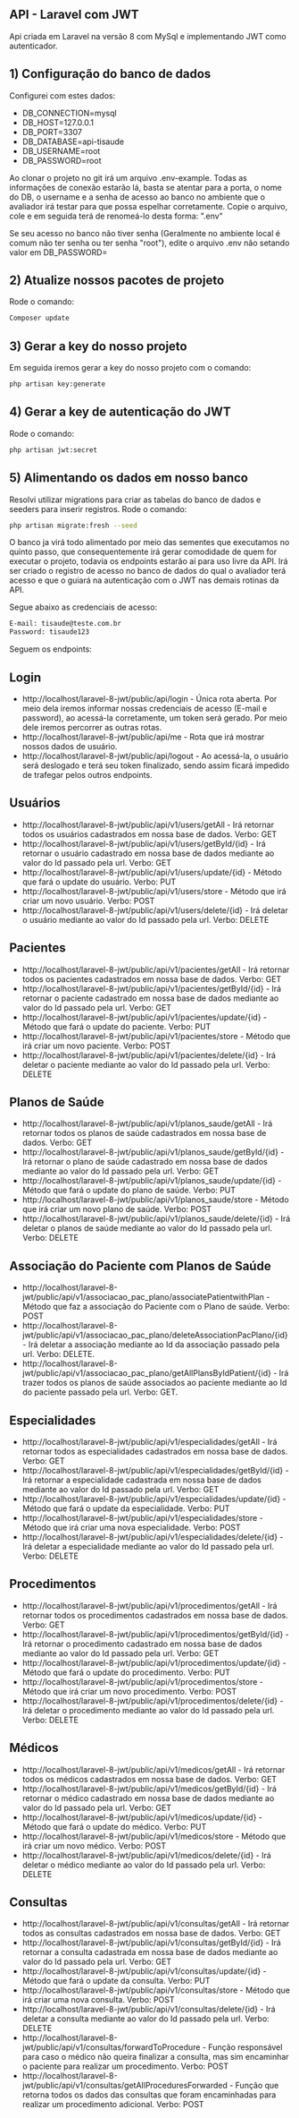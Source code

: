 

## API - Laravel com JWT

Api criada em Laravel na versão 8 com MySql e implementando JWT como autenticador.

## 1) Configuração do banco de dados

Configurei com estes dados:

- DB_CONNECTION=mysql
- DB_HOST=127.0.0.1
- DB_PORT=3307
- DB_DATABASE=api-tisaude
- DB_USERNAME=root
- DB_PASSWORD=root

Ao clonar o projeto no git irá um arquivo .env-example. Todas as informações de conexão estarão lá, basta se atentar para a porta, o nome do DB, o username e a senha de acesso ao banco no ambiente que o avaliador irá testar para que possa espelhar corretamente. Copie o arquivo, cole e em seguida terá de renomeá-lo desta forma: ".env"
 
Se seu acesso no banco não tiver senha (Geralmente no ambiente local é comum não ter senha ou ter senha "root"), edite o arquivo .env não setando valor em DB_PASSWORD=

## 2) Atualize nossos pacotes de projeto 
Rode o comando:

```bash
Composer update
```

## 3) Gerar a key do nosso projeto

Em seguida iremos gerar a key do nosso projeto com o comando:

```bash
php artisan key:generate
```

## 4) Gerar a key de autenticação do JWT

Rode o comando:

```bash
php artisan jwt:secret
```


## 5) Alimentando os dados em nosso banco

Resolvi utilizar migrations para criar as tabelas do banco de dados e seeders para inserir registros.
Rode o comando: 

```bash
php artisan migrate:fresh --seed
```

O banco ja virá todo alimentado por meio das sementes que executamos no quinto passo, que consequentemente irá gerar comodidade de quem for executar o projeto, todavia os endpoints estarão aí para uso livre da API.
Irá ser criado o registro de acesso no banco de dados do qual o avaliador terá acesso e que o guiará na autenticação com o JWT nas demais rotinas da API.

Segue abaixo as credenciais de acesso:

```bash
E-mail: tisaude@teste.com.br
Password: tisaude123
```
Seguem os endpoints:

## Login

- http://localhost/laravel-8-jwt/public/api/login - Única rota aberta. Por meio dela iremos informar nossas credenciais de acesso (E-mail e password), ao acessá-la corretamente, um token será gerado. Por meio dele iremos percorrer as outras rotas.
- http://localhost/laravel-8-jwt/public/api/me - Rota que irá mostrar nossos dados de usuário.
- http://localhost/laravel-8-jwt/public/api/logout - Ao acessá-la, o usuário será deslogado e terá seu token finalizado, sendo assim ficará impedido de trafegar pelos outros endpoints.

## Usuários

- http://localhost/laravel-8-jwt/public/api/v1/users/getAll - Irá retornar todos os usuários cadastrados em nossa base de dados. Verbo: GET
- http://localhost/laravel-8-jwt/public/api/v1/users/getById/{id} - Irá retornar o usuário cadastrado em nossa base de dados mediante ao valor do Id passado pela url. Verbo: GET 
- http://localhost/laravel-8-jwt/public/api/v1/users/update/{id} - Método que fará o update do usuário. Verbo: PUT
- http://localhost/laravel-8-jwt/public/api/v1/users/store - Método que irá criar um novo usuário. Verbo: POST
- http://localhost/laravel-8-jwt/public/api/v1/users/delete/{id} - Irá deletar o usuário mediante ao valor do Id passado pela url. Verbo: DELETE

## Pacientes
- http://localhost/laravel-8-jwt/public/api/v1/pacientes/getAll - Irá retornar todos os pacientes cadastrados em nossa base de dados. Verbo: GET
- http://localhost/laravel-8-jwt/public/api/v1/pacientes/getById/{id} - Irá retornar o paciente cadastrado em nossa base de dados mediante ao valor do Id passado pela url. Verbo: GET
- http://localhost/laravel-8-jwt/public/api/v1/pacientes/update/{id} - Método que fará o update do paciente. Verbo: PUT
- http://localhost/laravel-8-jwt/public/api/v1/pacientes/store - Método que irá criar um novo paciente. Verbo: POST
- http://localhost/laravel-8-jwt/public/api/v1/pacientes/delete/{id} - Irá deletar o paciente mediante ao valor do Id passado pela url. Verbo: DELETE

## Planos de Saúde
- http://localhost/laravel-8-jwt/public/api/v1/planos_saude/getAll - Irá retornar todos os planos de saúde cadastrados em nossa base de dados. Verbo: GET
- http://localhost/laravel-8-jwt/public/api/v1/planos_saude/getById/{id} - Irá retornar o plano de saúde cadastrado em nossa base de dados mediante ao valor do Id passado pela url. Verbo: GET
- http://localhost/laravel-8-jwt/public/api/v1/planos_saude/update/{id} - Método que fará o update do plano de saúde. Verbo: PUT
- http://localhost/laravel-8-jwt/public/api/v1/planos_saude/store - Método que irá criar um novo plano de saúde. Verbo: POST
- http://localhost/laravel-8-jwt/public/api/v1/planos_saude/delete/{id} - Irá deletar o planos de saúde mediante ao valor do Id passado pela url. Verbo: DELETE

## Associação do Paciente com Planos de Saúde
- http://localhost/laravel-8-jwt/public/api/v1/associacao_pac_plano/associatePatientwithPlan - Método que faz a associação do Paciente com o Plano de saúde. Verbo: POST
- http://localhost/laravel-8-jwt/public/api/v1/associacao_pac_plano/deleteAssociationPacPlano/{id} - Irá deletar a associação mediante ao Id da associação passado pela url. Verbo: DELETE.
- http://localhost/laravel-8-jwt/public/api/v1/associacao_pac_plano/getAllPlansByIdPatient/{id} - Irá trazer todos os planos de saúde associados ao paciente mediante ao Id do paciente passado pela url. Verbo: GET.

## Especialidades
- http://localhost/laravel-8-jwt/public/api/v1/especialidades/getAll - Irá retornar todos as especialidades cadastrados em nossa base de dados. Verbo: GET
- http://localhost/laravel-8-jwt/public/api/v1/especialidades/getById/{id} - Irá retornar a especialidade cadastrada em nossa base de dados mediante ao valor do Id passado pela url. Verbo: GET
- http://localhost/laravel-8-jwt/public/api/v1/especialidades/update/{id} - Método que fará o update da especialidade. Verbo: PUT
- http://localhost/laravel-8-jwt/public/api/v1/especialidades/store - Método que irá criar uma nova especialidade. Verbo: POST
- http://localhost/laravel-8-jwt/public/api/v1/especialidades/delete/{id} - Irá deletar a especialidade mediante ao valor do Id passado pela url. Verbo: DELETE

## Procedimentos
- http://localhost/laravel-8-jwt/public/api/v1/procedimentos/getAll - Irá retornar todos os procedimentos cadastrados em nossa base de dados. Verbo: GET
- http://localhost/laravel-8-jwt/public/api/v1/procedimentos/getById/{id} - Irá retornar o procedimento cadastrado em nossa base de dados mediante ao valor do Id passado pela url. Verbo: GET
- http://localhost/laravel-8-jwt/public/api/v1/procedimentos/update/{id} - Método que fará o update do procedimento. Verbo: PUT
- http://localhost/laravel-8-jwt/public/api/v1/procedimentos/store - Método que irá criar um novo procedimento. Verbo: POST
- http://localhost/laravel-8-jwt/public/api/v1/procedimentos/delete/{id} - Irá deletar o procedimento mediante ao valor do Id passado pela url. Verbo: DELETE

## Médicos
- http://localhost/laravel-8-jwt/public/api/v1/medicos/getAll - Irá retornar todos os médicos cadastrados em nossa base de dados. Verbo: GET
- http://localhost/laravel-8-jwt/public/api/v1/medicos/getById/{id} - Irá retornar o médico cadastrado em nossa base de dados mediante ao valor do Id passado pela url. Verbo: GET
- http://localhost/laravel-8-jwt/public/api/v1/medicos/update/{id} - Método que fará o update do médico. Verbo: PUT
- http://localhost/laravel-8-jwt/public/api/v1/medicos/store - Método que irá criar um novo médico. Verbo: POST
- http://localhost/laravel-8-jwt/public/api/v1/medicos/delete/{id} - Irá deletar o médico mediante ao valor do Id passado pela url. Verbo: DELETE
 
 ## Consultas
- http://localhost/laravel-8-jwt/public/api/v1/consultas/getAll - Irá retornar todos as consultas cadastrados em nossa base de dados. Verbo: GET
- http://localhost/laravel-8-jwt/public/api/v1/consultas/getById/{id} - Irá retornar a consulta cadastrada em nossa base de dados mediante ao valor do Id passado pela url. Verbo: GET
- http://localhost/laravel-8-jwt/public/api/v1/consultas/update/{id} - Método que fará o update da consulta. Verbo: PUT
- http://localhost/laravel-8-jwt/public/api/v1/consultas/store - Método que irá criar uma nova consulta. Verbo: POST
- http://localhost/laravel-8-jwt/public/api/v1/consultas/delete/{id} - Irá deletar a consulta mediante ao valor do Id passado pela url. Verbo: DELETE
- http://localhost/laravel-8-jwt/public/api/v1/consultas/forwardToProcedure - Função responsável para caso o médico não queira finalizar a consulta, mas sim encaminhar o paciente para realizar um procedimento. Verbo: POST
- http://localhost/laravel-8-jwt/public/api/v1/consultas/getAllProceduresForwarded - Função que retorna todos os dados das consultas que foram encaminhadas para realizar um procedimento adicional. Verbo: POST





